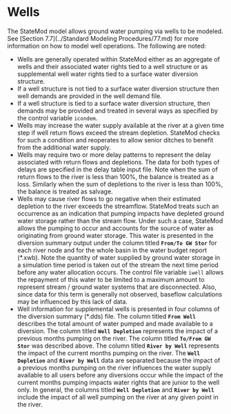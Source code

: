 # Wells #

The StateMod model allows ground water pumping via wells to be modeled. See [Section 7.7](../Standard Modeling Procedures/77.md) for more information on how 
to model well operations. The following are noted: 

* Wells are generally operated within StateMod either as an aggregate of wells and their associated water rights tied to a well structure or as 
supplemental well water rights tied to a surface water diversion structure. 
* If a well structure is not tied to a surface water diversion structure then well demands are provided in the well demand file. 
* If a well structure is tied to a surface water diversion structure, then demands may be provided and treated in several ways as specified by the control variable `icondem`. 
* Wells may increase the water supply available at the river at a given time step if well return flows exceed the stream depletion. StateMod checks 
for such a condition and reoperates to allow senior ditches to benefit from the additional water supply. 
* Wells may require two or more delay patterns to represent the delay associated with return flows and depletions. The data for both types of delays 
are specified in the delay table input file. Note when the sum of return flows to the river is less than 100%, the balance is treated as a loss. Similarly 
when the sum of depletions to the river is less than 100%, the balance is treated as salvage. 
* Wells may cause river flows to go negative when their estimated depletion to the river exceeds the streamflow. StateMod treats such an occurrence as an 
indication that pumping impacts have depleted ground water storage rather than the stream flow. Under such a case, StateMod allows the pumping to occur and 
accounts for the source of water as originating from ground water storage. This water is presented in the diversion summary output under the column titled 
**`From/To GW Stor`** for each river node and for the whole basin in the water budget report (\*.xwb). Note the quantity of water supplied by ground water storage 
in a simulation time period is taken out of the stream the next time period before any water allocation occurs. The control file variable `iwell` allows the 
repayment of this water to be limited to a maximum amount to represent stream / ground water systems that are disconnected. Also, since data for this term is 
generally not observed, baseflow calculations may be influenced by this lack of data. 
* Well information for supplemental wells is presented in four columns of the diversion summary (\*.dds) file. The column titled **`From Well`** describes the 
total amount of water pumped and made available to a diversion. The column titled **`Well Depletion`** represents the impact of a previous months pumping on the 
river. The column titled **`To/From GW Stor`** was described above. The column titled **`River by Well`** represents the impact of the current months pumping on the 
river. The **`Well Depletion`** and **`River by Well`** data are separated because the impact of a previous months pumping on the river influences the water supply 
available to all users before any diversions occur while the impact of the current months pumping impacts water rights that are junior to the well only. In 
general, the columns titled **`Well Depletion`** and **`River by Well`** include the impact of all well pumping on the river at any given point in the river.

